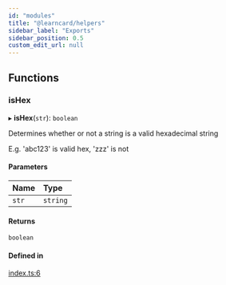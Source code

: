 ```yaml
---
id: "modules"
title: "@learncard/helpers"
sidebar_label: "Exports"
sidebar_position: 0.5
custom_edit_url: null
---
```


## Functions

### isHex

▸ **isHex**(`str`): `boolean`

Determines whether or not a string is a valid hexadecimal string

E.g. 'abc123' is valid hex, 'zzz' is not

#### Parameters

| Name | Type |
| :------ | :------ |
| `str` | `string` |

#### Returns

`boolean`

#### Defined in

[index.ts:6](https://github.com/learningeconomy/LearnCard/blob/cea29cad/packages/learn-card-helpers/src/index.ts#L6)
